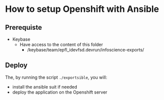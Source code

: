 # How to setup Openshift with Ansible
## Prerequiste
- Keybase
    - Have access to the content of this folder
        - /keybase/team/epfl_idevfsd.devrun/infoscience-exports/

## Deploy
The, by running the script `./exportsible`, you will:
 - install the ansible suit if needed
 - deploy the application on the Openshift server
 
